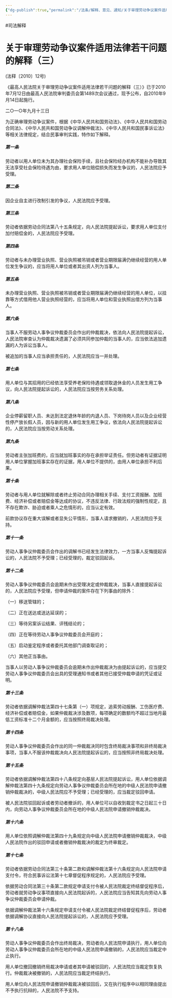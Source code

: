 ```yaml
---
{"dg-publish":true,"permalink":"/法条/解释、意见、通知/关于审理劳动争议案件适用法律若干问题的解释（三）/"}
---
```


#司法解释
# 关于审理劳动争议案件适用法律若干问题的解释（三）

(法释〔2010〕12号)

《最高人民法院关于审理劳动争议案件适用法律若干问题的解释（三）》已于2010年7月12日由最高人民法院审判委员会第1489次会议通过，现予公布，自2010年9月14日起施行。

二○一○年九月十三日

为正确审理劳动争议案件，根据《中华人民共和国劳动法》、《中华人民共和国劳动合同法》、《中华人民共和国劳动争议调解仲裁法》、《中华人民共和国民事诉讼法》等相关法律规定，结合民事审判实践，特作如下解释。

##### 第一条

劳动者以用人单位未为其办理社会保险手续，且社会保险经办机构不能补办导致其无法享受社会保险待遇为由，要求用人单位赔偿损失而发生争议的，人民法院应予受理。

##### 第二条

因企业自主进行改制引发的争议，人民法院应予受理。

##### 第三条

劳动者依据劳动合同法第八十五条规定，向人民法院提起诉讼，要求用人单位支付加付赔偿金的，人民法院应予受理。

##### 第四条

劳动者与未办理营业执照、营业执照被吊销或者营业期限届满仍继续经营的用人单位发生争议的，应当将用人单位或者其出资人列为当事人。

##### 第五条

未办理营业执照、营业执照被吊销或者营业期限届满仍继续经营的用人单位，以挂靠等方式借用他人营业执照经营的，应当将用人单位和营业执照出借方列为当事人。

##### 第六条

当事人不服劳动人事争议仲裁委员会作出的仲裁裁决，依法向人民法院提起诉讼，人民法院审查认为仲裁裁决遗漏了必须共同参加仲裁的当事人的，应当依法追加遗漏的人为诉讼当事人。

被追加的当事人应当承担责任的，人民法院应当一并处理。

##### 第七条

用人单位与其招用的已经依法享受养老保险待遇或领取退休金的人员发生用工争议，向人民法院提起诉讼的，人民法院应当按劳务关系处理。

##### 第八条

企业停薪留职人员、未达到法定退休年龄的内退人员、下岗待岗人员以及企业经营性停产放长假人员，因与新的用人单位发生用工争议，依法向人民法院提起诉讼的，人民法院应当按劳动关系处理。

##### 第九条

劳动者主张加班费的，应当就加班事实的存在承担举证责任。但劳动者有证据证明用人单位掌握加班事实存在的证据，用人单位不提供的，由用人单位承担不利后果。

##### 第十条

劳动者与用人单位就解除或者终止劳动合同办理相关手续、支付工资报酬、加班费、经济补偿或者赔偿金等达成的协议，不违反法律、行政法规的强制性规定，且不存在欺诈、胁迫或者乘人之危情形的，应当认定有效。

前款协议存在重大误解或者显失公平情形，当事人请求撤销的，人民法院应予支持。

##### 第十一条

劳动人事争议仲裁委员会作出的调解书已经发生法律效力，一方当事人反悔提起诉讼的，人民法院不予受理；已经受理的，裁定驳回起诉。

##### 第十二条

劳动人事争议仲裁委员会逾期未作出受理决定或仲裁裁决，当事人直接提起诉讼的，人民法院应予受理，但申请仲裁的案件存在下列事由的除外：

（一）移送管辖的；

（二）正在送达或送达延误的；

（三）等待另案诉讼结果、评残结论的；

（四）正在等待劳动人事争议仲裁委员会开庭的；

（五）启动鉴定程序或者委托其他部门调查取证的；

（六）其他正当事由。

当事人以劳动人事争议仲裁委员会逾期未作出仲裁裁决为由提起诉讼的，应当提交劳动人事争议仲裁委员会出具的受理通知书或者其他已接受仲裁申请的凭证或证明。

##### 第十三条

劳动者依据调解仲裁法第四十七条第（一）项规定，追索劳动报酬、工伤医疗费、经济补偿或者赔偿金，如果仲裁裁决涉及数项，每项确定的数额均不超过当地月最低工资标准十二个月金额的，应当按照终局裁决处理。

##### 第十四条

劳动人事争议仲裁委员会作出的同一仲裁裁决同时包含终局裁决事项和非终局裁决事项，当事人不服该仲裁裁决向人民法院提起诉讼的，应当按照非终局裁决处理。

##### 第十五条

劳动者依据调解仲裁法第四十八条规定向基层人民法院提起诉讼，用人单位依据调解仲裁法第四十九条规定向劳动人事争议仲裁委员会所在地的中级人民法院申请撤销仲裁裁决的，中级人民法院应不予受理；已经受理的，应当裁定驳回申请。

被人民法院驳回起诉或者劳动者撤诉的，用人单位可以自收到裁定书之日起三十日内，向劳动人事争议仲裁委员会所在地的中级人民法院申请撤销仲裁裁决。

##### 第十六条

用人单位依照调解仲裁法第四十九条规定向中级人民法院申请撤销仲裁裁决，中级人民法院作出的驳回申请或者撤销仲裁裁决的裁定为终审裁定。

##### 第十七条

劳动者依据劳动合同法第三十条第二款和调解仲裁法第十六条规定向人民法院申请支付令，符合民事诉讼法第十七章督促程序规定的，人民法院应予受理。

依据劳动合同法第三十条第二款规定申请支付令被人民法院裁定终结督促程序后，劳动者就劳动争议事项直接向人民法院起诉的，人民法院应当告知其先向劳动人事争议仲裁委员会申请仲裁。

依据调解仲裁法第十六条规定申请支付令被人民法院裁定终结督促程序后，劳动者依据调解协议直接向人民法院提起诉讼的，人民法院应予受理。

##### 第十八条

劳动人事争议仲裁委员会作出终局裁决，劳动者向人民法院申请执行，用人单位向劳动人事争议仲裁委员会所在地的中级人民法院申请撤销的，人民法院应当裁定中止执行。

用人单位撤回撤销终局裁决申请或者其申请被驳回的，人民法院应当裁定恢复执行。仲裁裁决被撤销的，人民法院应当裁定终结执行。

用人单位向人民法院申请撤销仲裁裁决被驳回后，又在执行程序中以相同理由提出不予执行抗辩的，人民法院不予支持。
